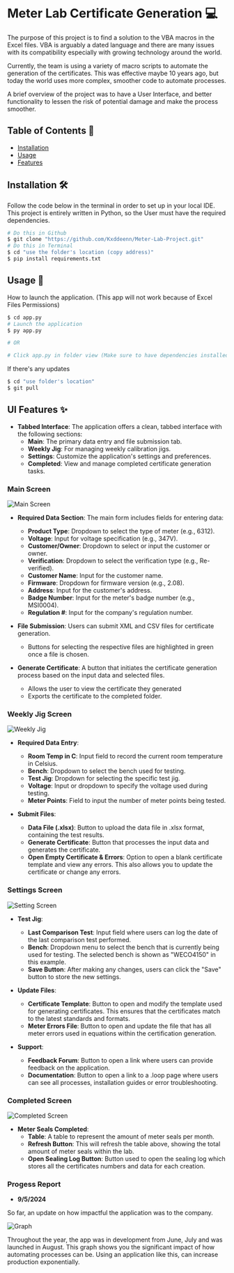 # Meter Lab Certificate Generation 💻

The purpose of this project is to find a solution to the VBA macros in the Excel files. 
VBA is arguably a dated language and there are many issues with its compatibility especially with growing technology around the world. 

Currently, the team is using a variety of macro scripts to automate the generation of the certificates.
This was effective maybe 10 years ago, but today the world uses more complex, smoother code to automate processes. 

A brief overview of the project was to have a User Interface, and better functionality to lessen the risk of potential damage and make the process smoother. 

## Table of Contents 📜

- [Installation](#installation)
- [Usage](#usage)
- [Features](#features)

## Installation 🛠️

Follow the code below in the terminal in order to set up in your local IDE. 
This project is entirely written in Python, so the User must have the required dependencies. 

```bash
# Do this in Github
$ git clone "https://github.com/Kxddeenn/Meter-Lab-Project.git"
# Do this in Terminal
$ cd "use the folder's location (copy address)"
$ pip install requirements.txt
```
## Usage 🚀
How to launch the application. (This app will not work because of Excel Files Permissions)
```bash
$ cd app.py
# Launch the application
$ py app.py 

# OR

# Click app.py in folder view (Make sure to have dependencies installed)
```

If there's any updates 
```bash
$ cd "use folder's location"
$ git pull
```

## UI Features ✨
- **Tabbed Interface**: The application offers a clean, tabbed interface with the following sections:
  - **Main**: The primary data entry and file submission tab.
  - **Weekly Jig**: For managing weekly calibration jigs.
  - **Settings**: Customize the application's settings and preferences.
  - **Completed**: View and manage completed certificate generation tasks.


### Main Screen

![Main Screen](https://github.com/Kxddeenn/Meter-Lab-Project/blob/main/UI/images/filledout.png)

- **Required Data Section**: The main form includes fields for entering data:
  - **Product Type**: Dropdown to select the type of meter (e.g., 6312).
  - **Voltage**: Input for voltage specification (e.g., 347V).
  - **Customer/Owner**: Dropdown to select or input the customer or owner.
  - **Verification**: Dropdown to select the verification type (e.g., Re-verified).
  - **Customer Name**: Input for the customer name.
  - **Firmware**: Dropdown for firmware version (e.g., 2.08).
  - **Address**: Input for the customer's address.
  - **Badge Number**: Input for the meter's badge number (e.g., MSI0004).
  - **Regulation #**: Input for the company's regulation number.

- **File Submission**: Users can submit XML and CSV files for certificate generation.
  - Buttons for selecting the respective files are highlighted in green once a file is chosen.

- **Generate Certificate**: A button that initiates the certificate generation process based on the input data and selected files.
  - Allows the user to view the certificate they generated
  - Exports the certificate to the completed folder. 


### Weekly Jig Screen 

![Weekly Jig](https://github.com/Kxddeenn/Meter-Lab-Project/blob/main/UI/images/testjig.png)

- **Required Data Entry**: 
  - **Room Temp in C**: Input field to record the current room temperature in Celsius.
  - **Bench**: Dropdown to select the bench used for testing.
  - **Test Jig**: Dropdown for selecting the specific test jig.
  - **Voltage**: Input or dropdown to specify the voltage used during testing.
  - **Meter Points**: Field to input the number of meter points being tested.

- **Submit Files**:
  - **Data File (.xlsx)**: Button to upload the data file in .xlsx format, containing the test results.
  - **Generate Certificate**: Button that processes the input data and generates the certificate.
  - **Open Empty Certificate & Errors**: Option to open a blank certificate template and view any errors. This also allows you to update the certificate or change any errors.


### Settings Screen

![Setting Screen](https://github.com/Kxddeenn/Meter-Lab-Project/blob/main/UI/images/settings.png)

- **Test Jig**:
  - **Last Comparison Test**: Input field where users can log the date of the last comparison test performed.
  - **Bench**: Dropdown menu to select the bench that is currently being used for testing. The selected bench is shown as "WECO4150" in this example.
  - **Save Button**: After making any changes, users can click the "Save" button to store the new settings.

- **Update Files**:
  - **Certificate Template**: Button to open and modify the template used for generating certificates. This ensures that the certificates match to the latest standards and formats.
  - **Meter Errors File**: Button to open and update the file that has all meter errors used in equations within the certification generation. 

- **Support**:
  - **Feedback Forum**: Button to open a link where users can provide feedback on the application.
  - **Documentation**: Button to open a link to a .loop page where users can see all processes, installation guides or error troubleshooting. 


### Completed Screen

![Completed Screen](https://github.com/Kxddeenn/Meter-Lab-Project/blob/main/UI/images/completed.png)

- **Meter Seals Completed**:
  - **Table**: A table to represent the amount of meter seals per month.
  - **Refresh Button**: This will refresh the table above, showing the total amount of meter seals within the lab.
  - **Open Sealing Log Button**: Button used to open the sealing log which stores all the certificates numbers and data for each creation.


### Progess Report

- **9/5/2024**

So far, an update on how impactful the application was to the company. 

![Graph](https://github.com/Kxddeenn/Meter-Lab-Project/blob/main/UI/images/graphimage.png)

Throughout the year, the app was in development from June, July and was launched in August. 
This graph shows you the significant impact of how automating processes can be. 
Using an application like this, can increase production exponentially. 



